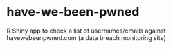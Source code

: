 # have-we-been-pwned
R Shiny app to check a list of usernames/emails against havewebeenpwned.com (a data breach monitoring site)
